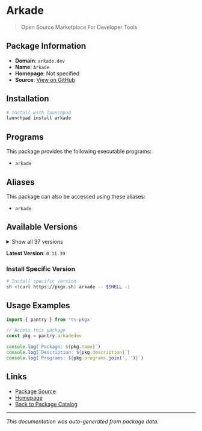 # Arkade

> Open Source Marketplace For Developer Tools

## Package Information

- **Domain**: `arkade.dev`
- **Name**: `Arkade`
- **Homepage**: Not specified
- **Source**: [View on GitHub](https://github.com/pkgxdev/pantry/tree/main/projects/arkade.dev/package.yml)

## Installation

```bash
# Install with launchpad
launchpad install arkade
```

## Programs

This package provides the following executable programs:

- `arkade`

## Aliases

This package can also be accessed using these aliases:

- `arkade`

## Available Versions

<details>
<summary>Show all 37 versions</summary>

- `0.11.39`, `0.11.38`, `0.11.37`, `0.11.36`, `0.11.35`
- `0.11.34`, `0.11.33`, `0.11.32`, `0.11.31`, `0.11.30`
- `0.11.29`, `0.11.28`, `0.11.27`, `0.11.26`, `0.11.25`
- `0.11.24`, `0.11.23`, `0.11.22`, `0.11.21`, `0.11.20`
- `0.11.19`, `0.11.16`, `0.11.15`, `0.11.14`, `0.11.13`
- `0.11.12`, `0.11.11`, `0.11.10`, `0.11.9`, `0.11.6`
- `0.11.5`, `0.11.4`, `0.11.2`, `0.11.1`, `0.11.0`
- `0.10.23`, `0.10.22`

</details>

**Latest Version**: `0.11.39`

### Install Specific Version

```bash
# Install specific version
sh <(curl https://pkgx.sh) arkade -- $SHELL -i
```

## Usage Examples

```typescript
import { pantry } from 'ts-pkgx'

// Access this package
const pkg = pantry.arkadedev

console.log(`Package: ${pkg.name}`)
console.log(`Description: ${pkg.description}`)
console.log(`Programs: ${pkg.programs.join(', ')}`)
```

## Links

- [Package Source](https://github.com/pkgxdev/pantry/tree/main/projects/arkade.dev/package.yml)
- [Homepage](#)
- [Back to Package Catalog](../package-catalog.md)

---

*This documentation was auto-generated from package data.*
